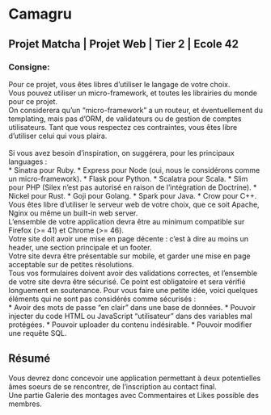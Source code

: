 # Camagru
## Projet Matcha | Projet Web | Tier 2 | Ecole 42
### Consigne:<br>
Pour ce projet, vous êtes libres d’utiliser le langage de votre choix.<br>
Vous pouvez utiliser un micro-framework, et toutes les librairies du monde pour ce
projet.<br>
On considerera qu’un “micro-framework” a un routeur, et éventuellement du templating,
mais pas d’ORM, de validateurs ou de gestion de comptes utilisateurs. Tant que
vous respectez ces contraintes, vous êtes libre d’utiliser celui qui vous plaira.<br><br>
Si vous avez besoin d’inspiration, on suggérera, pour les principaux languages :<br>
	* Sinatra pour Ruby.
	* Express pour Node (oui, nous le considérons comme un micro-framework).
	* Flask pour Python.
	* Scalatra pour Scala.
	* Slim pour PHP (Silex n’est pas autorisé en raison de l’intégration de Doctrine).
	* Nickel pour Rust.
	* Goji pour Golang.
	* Spark pour Java.
	* Crow pour C++.
<br>
Vous êtes libre d’utiliser le serveur web de votre choix, que ce soit Apache, Nginx ou
même un built-in web server.<br>
L’ensemble de votre application devra être au minimum compatible sur Firefox (>=
41) et Chrome (>= 46). <br>
Votre site doit avoir une mise en page décente : c’est à dire au moins un header, une
section principale et un footer. <br>
Votre site devra être présentable sur mobile, et garder une mise en page acceptable
sur de petites résolutions.<br>
Tous vos formulaires doivent avoir des validations correctes, et l’ensemble de votre
site devra être sécurisé. Ce point est obligatoire et sera vérifié longuement en soutenance.
Pour vous faire une petite idée, voici quelques éléments qui ne sont pas considérés comme
sécurisés :<br>
	* Avoir des mots de passe “en clair” dans une base de données.
	* Pouvoir injecter du code HTML ou JavaScript “utilisateur” dans des variables mal
protégées.
	* Pouvoir uploader du contenu indésirable.
	* Pouvoir modifier une requête SQL.

## Résumé
Vous devrez donc concevoir une application permettant à deux potentielles âmes soeurs de se rencontrer, de l’inscription au contact final.
<br>
Une partie Galerie des montages avec Commentaires et Likes possible des membres.
